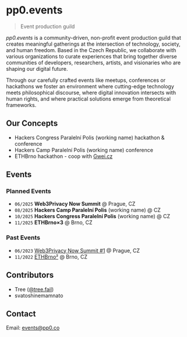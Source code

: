# pp0.events

> Event production guild

*pp0.events* is a community-driven, non-profit event production guild that creates meaningful gatherings at the intersection of technology, society, and human freedom. Based in the Czech Republic, we collaborate with various organizations to curate experiences that bring together diverse communities of developers, researchers, artists, and visionaries who are shaping our digital future.

Through our carefully crafted events like meetups, conferences or hackathons we foster an environment where cutting-edge technology meets philosophical discourse, where digital innovation intersects with human rights, and where practical solutions emerge from theoretical frameworks.


## Our Concepts

-  Hackers Congress Paralelní Polis (working name) hackathon & conference
-  Hackers Camp Paralelní Polis (working name) conference
-  ETHBrno hackathon - coop with [Gwei.cz](https://gwei.cz)


## Events
### Planned Events

- `06/2025` **Web3Privacy Now Summit** @ Prague, CZ
- `08/2025` **Hackers Camp Paralelní Polis** (working name) @ CZ
- `10/2025` **Hackers Congress Paralelní Polis** (working name) @ CZ
- `11/2025` **ETHBrno×3** @ Brno, CZ


### Past Events

- `06/2023` [Web3Privacy Now Summit #1](https://prague22.web3privacy.info/) @ Prague, CZ
- `11/2022` [ETHBrno²](https://2022.ethbrno.cz/) @ Brno, CZ


## Contributors

- Tree ([@tree.fail](https://bsky.app/profile/tree.fail))
- svatoshinemamnato

## Contact

Email: <a href="mailto:events@pp0.co">events@pp0.co</a>
